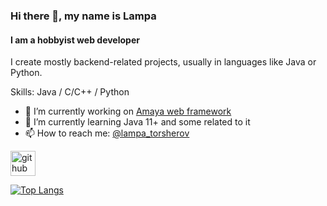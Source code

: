### Hi there 👋, my name is Lampa
#### I am a hobbyist web developer

I create mostly backend-related projects, usually in languages like Java or Python.

Skills: Java / C/C++ / Python

- 🔭 I’m currently working on [Amaya web framework](https://github.com/amayaframework) 
- 🌱 I’m currently learning Java 11+ and some related to it 
- 📫 How to reach me: [@lampa_torsherov](https://t.me/lampa_torsherov)


[<img src='https://cdn.jsdelivr.net/npm/simple-icons@3.0.1/icons/github.svg' alt='github' height='40'>](https://github.com/RomanQed)  

[![Top Langs](https://github-readme-stats.vercel.app/api/top-langs/?username=RomanQed)](https://github.com/anuraghazra/github-readme-stats)

